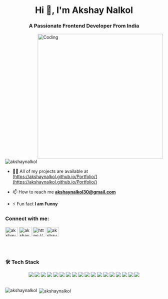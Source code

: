 <h1 align="center">Hi 👋, I'm Akshay Nalkol</h1>
<h3 align="center">A Passionate Frontend Developer From India</h3>

<img align="right" alt="Coding" width="400" src="https://camo.githubusercontent.com/87af9a9fec730c94fc8b08eb21fa5ef6ab7831a67ba17bf8cc76696f6e4be1ef/68747470733a2f2f63646e2e6472696262626c652e636f6d2f75736572732f313138373833362f73637265656e73686f74732f363533393432392f70726f6772616d65722e676966">

<p align="left"> <img src="https://komarev.com/ghpvc/?username=akshaynalkol&label=Profile%20views&color=0e75b6&style=flat" alt="akshaynalkol" /> </p>

- 👨‍💻 All of my projects are available at [https://akshaynalkol.github.io/Portfolio/](https://akshaynalkol.github.io/Portfolio/)

- 📫 How to reach me **akshaynalkol30@gmail.com**

- ⚡ Fun fact **I am Funny**

<h3 align="left">Connect with me:</h3>
<p align="left">
<a href="https://fb.com/akshay nalkol" target="blank"><img align="center" src="https://raw.githubusercontent.com/rahuldkjain/github-profile-readme-generator/master/src/images/icons/Social/facebook.svg" alt="akshay nalkol" height="30" width="40" /></a>
<a href="https://instagram.com/akshay_nalkol_02" target="blank"><img align="center" src="https://raw.githubusercontent.com/rahuldkjain/github-profile-readme-generator/master/src/images/icons/Social/instagram.svg" alt="akshay_nalkol_02" height="30" width="40" /></a>
<a href="https://auth.geeksforgeeks.org/user/https://www.geeksforgeeks.org/user/akshaynalkol/" target="blank"><img align="center" src="https://raw.githubusercontent.com/rahuldkjain/github-profile-readme-generator/master/src/images/icons/Social/geeks-for-geeks.svg" alt="https://www.geeksforgeeks.org/user/akshaynalkol/" height="30" width="40" /></a>
<a href="https://linkedin.com/in/akshay-nalkol-185065230" target="blank"><img align="center" src="https://raw.githubusercontent.com/rahuldkjain/github-profile-readme-generator/master/src/images/icons/Social/linked-in-alt.svg" alt="akshay-nalkol-185065230" height="30" width="40" /></a>
</p>

<br><br>

<h3>🛠️ Tech Stack</h3>
<div align="center"> 
  <img src="https://img.shields.io/badge/-HTML5-E34F26?style=for-the-badge&logo=html5&logoColor=white" /> 
  <img src="https://img.shields.io/badge/-CSS3-1572B6?style=for-the-badge&logo=css3&logoColor=white" />
  <img src="https://img.shields.io/badge/Bootstrap-563D7C?style=for-the-badge&logo=bootstrap&logoColor=white" />
  <img src="https://img.shields.io/badge/-JavaScript-F7DF1E?style=for-the-badge&logo=javascript&logoColor=black" /> 
  <img src="https://img.shields.io/badge/-C++-00599C?style=for-the-badge&logo=c%2B%2B&logoColor=white" /> 
  <img src="https://img.shields.io/badge/-Java-007396?style=for-the-badge&logo=java&logoColor=white" />
  <img src="https://img.shields.io/badge/-React-61DAFB?style=for-the-badge&logo=react&logoColor=black" /> 
  <img src="https://img.shields.io/badge/-Node.js-339933?style=for-the-badge&logo=node.js&logoColor=white" /> 
  <img src="https://img.shields.io/badge/Express.js-404D59?style=for-the-badge&logo=express&logoColor=white" /> 
  <img src="https://img.shields.io/badge/-MySQL-4479A1?style=for-the-badge&logo=mysql&logoColor=white" /> 
  <img src="https://img.shields.io/badge/-MongoDB-47A248?style=for-the-badge&logo=mongodb&logoColor=white" />
  <img src="https://img.shields.io/badge/-Spring%20Framework-6DB33F?style=for-the-badge&logo=spring&logoColor=white" /> 
  <img src="https://img.shields.io/badge/-MS.NET-512BD4?style=for-the-badge&logo=.net&logoColor=white" /> 
  <img src="https://img.shields.io/badge/-Linux-FCC624?style=for-the-badge&logo=linux&logoColor=black" /> 
  <img src="https://img.shields.io/badge/-Eclipse-2C2255?style=for-the-badge&logo=eclipse&logoColor=white" /> 
  <img src="https://img.shields.io/badge/-Spring%20Tool%20Suite-6DB33F?style=for-the-badge&logo=spring&logoColor=white" /> 
  <img src="https://img.shields.io/badge/-Visual%20Studio-5C2D91?style=for-the-badge&logo=visual-studio&logoColor=white" /> 
  <img src="https://img.shields.io/badge/-Visual%20Studio%20Code-007ACC?style=for-the-badge&logo=visual-studio-code&logoColor=white" />
</div>

<br>

<p><img align="left" src="https://github-readme-stats.vercel.app/api/top-langs?username=akshaynalkol&show_icons=true&locale=en&layout=compact" alt="akshaynalkol" /></p>

<p>&nbsp;<img align="center" src="https://github-readme-stats.vercel.app/api?username=akshaynalkol&show_icons=true&locale=en" alt="akshaynalkol" /></p>

